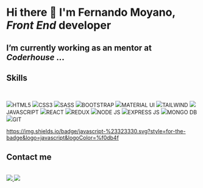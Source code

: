 # Hi there 👋 I'm Fernando Moyano, ***Front End*** developer 


## I’m currently working as an mentor at ***Coderhouse***  ...


## Skills

 
 <div "style=inline_block"><br>
 
 <img margin="5px" src="https://img.shields.io/badge/HTML5-F10A1F?style=for-the-badge&logo=html5&logoColor=white">HTML5</img>
 <img margin="5px" src="https://img.shields.io/badge/CSS3-1572B6?style=for-the-badge&logo=css3&logoColor=white">CSS3</img>
 <img margin="5px" src="https://img.shields.io/badge/SASS-bf4080.svg?style=for-the-badge&logo=SASS&logoColor=white">SASS</img>
 <img margin="5px" src="https://img.shields.io/badge/bootstrap-%238511FA.svg?style=for-the-badge&logo=bootstrap&logoColor=white">BOOTSTRAP</img>
 <img margin="5px" src="https://img.shields.io/badge/MUI-%230081CB.svg?style=for-the-badge&logo=mui&logoColor=white">MATERIAL UI</img>
 <img margin="5px" src="https://img.shields.io/badge/tailwind-%2338B2AC.svg?style=for-the-badge&logo=tailwind-&logoColor=white">TAILWIND</img>
 <img margin="5px" src="https://img.shields.io/badge/javascript-%23323330.svg?style=for-the-badge&logo=javascript&logoColor=%f0db4f">JAVASCRIPT</img>
 <img margin="5px" src="https://img.shields.io/badge/react-10B8E1.svg?style=for-the-badge&logo=react&logoColor=000000">REACT</img>
 <img margin="5px" src="https://img.shields.io/badge/redux-%23593d88.svg?style=for-the-badge&logo=redux&logoColor=white">REDUX</img>
 <img margin="5px" src="https://img.shields.io/badge/node.js-43853d?style=for-the-badge&logo=node.js&logoColor=white">NODE JS</img>
 <img margin="5px" src="https://img.shields.io/badge/express.js-%23404d59.svg?style=for-the-badge&logo=express&logoColor=%2361DAFB">EXPRESS JS</img>
 <img margin="5px" src="https://img.shields.io/badge/MongoDB-%234ea94b.svg?style=for-the-badge&logo=mongodb&logoColor=white">MONGO DB</img>
 <img margin="5px" src="https://img.shields.io/badge/git-%23F05033.svg?style=for-the-badge&logo=git&logoColor=white">GIT</img>
 
 https://img.shields.io/badge/javascript-%23323330.svg?style=for-the-badge&logo=javascript&logoColor=%f0db4f
  
  	                 
</div>

## Contact me


<div "style=inline_block"><br>

<a href="mailto: fernandomoyano21@gmail.com" target="_blank">
	<img src="https://img.shields.io/badge/Gmail-D14836?style=for-the-badge&logo=gmail&logoColor=white" target="_blank">
</a>


<a href="https://www.linkedin.com/in/fernandomoyano-front-end-develper/" target="_blank">
	<img src="https://img.shields.io/badge/LinkedIn-0077B5?style=for-the-badge&logo=linkedin&logoColor=white" target="_blank">
</a>
	
</div>

          

